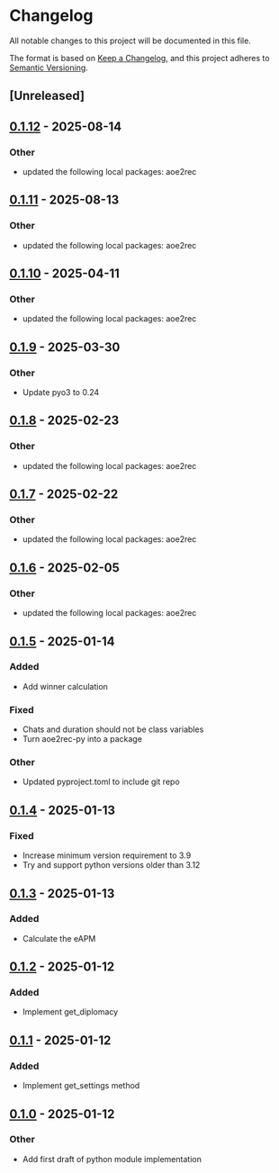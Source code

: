 # Changelog

All notable changes to this project will be documented in this file.

The format is based on [Keep a Changelog](https://keepachangelog.com/en/1.0.0/),
and this project adheres to [Semantic Versioning](https://semver.org/spec/v2.0.0.html).

## [Unreleased]

## [0.1.12](https://github.com/aoe2ct/aoe2rec/compare/aoe2rec-py-v0.1.11...aoe2rec-py-v0.1.12) - 2025-08-14

### Other

- updated the following local packages: aoe2rec

## [0.1.11](https://github.com/aoe2ct/aoe2rec/compare/aoe2rec-py-v0.1.10...aoe2rec-py-v0.1.11) - 2025-08-13

### Other

- updated the following local packages: aoe2rec

## [0.1.10](https://github.com/aoe2ct/aoe2rec/compare/aoe2rec-py-v0.1.9...aoe2rec-py-v0.1.10) - 2025-04-11

### Other

- updated the following local packages: aoe2rec

## [0.1.9](https://github.com/aoe2ct/aoe2rec/compare/aoe2rec-py-v0.1.8...aoe2rec-py-v0.1.9) - 2025-03-30

### Other

- Update pyo3 to 0.24

## [0.1.8](https://github.com/aoe2ct/aoe2rec/compare/aoe2rec-py-v0.1.7...aoe2rec-py-v0.1.8) - 2025-02-23

### Other

- updated the following local packages: aoe2rec

## [0.1.7](https://github.com/aoe2ct/aoe2rec/compare/aoe2rec-py-v0.1.6...aoe2rec-py-v0.1.7) - 2025-02-22

### Other

- updated the following local packages: aoe2rec

## [0.1.6](https://github.com/aoe2ct/aoe2rec/compare/aoe2rec-py-v0.1.5...aoe2rec-py-v0.1.6) - 2025-02-05

### Other

- updated the following local packages: aoe2rec

## [0.1.5](https://github.com/aoe2ct/aoe2rec/compare/aoe2rec-py-v0.1.4...aoe2rec-py-v0.1.5) - 2025-01-14

### Added

- Add winner calculation

### Fixed

- Chats and duration should not be class variables
- Turn aoe2rec-py into a package

### Other

- Updated pyproject.toml to include git repo

## [0.1.4](https://github.com/aoe2ct/aoe2rec/compare/aoe2rec-py-v0.1.3...aoe2rec-py-v0.1.4) - 2025-01-13

### Fixed

- Increase minimum version requirement to 3.9
- Try and support python versions older than 3.12

## [0.1.3](https://github.com/aoe2ct/aoe2rec/compare/aoe2rec-py-v0.1.2...aoe2rec-py-v0.1.3) - 2025-01-13

### Added

- Calculate the eAPM

## [0.1.2](https://github.com/aoe2ct/aoe2rec/compare/aoe2rec-py-v0.1.1...aoe2rec-py-v0.1.2) - 2025-01-12

### Added

- Implement get_diplomacy

## [0.1.1](https://github.com/aoe2ct/aoe2rec/compare/aoe2rec-py-v0.1.0...aoe2rec-py-v0.1.1) - 2025-01-12

### Added

- Implement get_settings method

## [0.1.0](https://github.com/aoe2ct/aoe2rec/releases/tag/aoe2rec-py-v0.1.0) - 2025-01-12

### Other

- Add first draft of python module implementation
